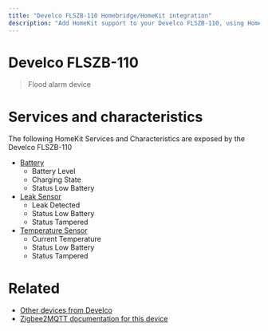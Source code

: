 ```yaml
---
title: "Develco FLSZB-110 Homebridge/HomeKit integration"
description: "Add HomeKit support to your Develco FLSZB-110, using Homebridge, Zigbee2MQTT and homebridge-z2m."
---
```

<!---
This file has been GENERATED using src/docgen/docgen.ts
DO NOT EDIT THIS FILE MANUALLY!
-->
# Develco FLSZB-110
> Flood alarm device 


# Services and characteristics
The following HomeKit Services and Characteristics are exposed by
the Develco FLSZB-110

* [Battery](../../battery.md)
  * Battery Level
  * Charging State
  * Status Low Battery
* [Leak Sensor](../../sensors.md)
  * Leak Detected
  * Status Low Battery
  * Status Tampered
* [Temperature Sensor](../../sensors.md)
  * Current Temperature
  * Status Low Battery
  * Status Tampered


# Related
* [Other devices from Develco](../index.md#develco)
* [Zigbee2MQTT documentation for this device](https://www.zigbee2mqtt.io/devices/FLSZB-110.html)